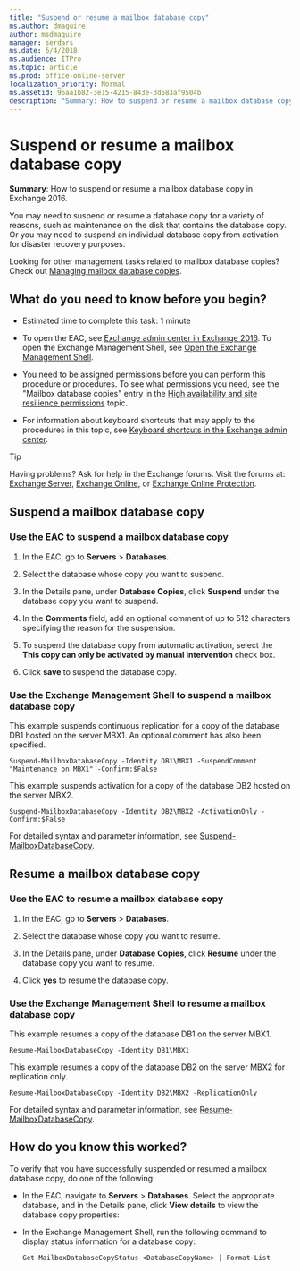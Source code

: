 ```yaml
---
title: "Suspend or resume a mailbox database copy"
ms.author: dmaguire
author: msdmaguire
manager: serdars
ms.date: 6/4/2018
ms.audience: ITPro
ms.topic: article
ms.prod: office-online-server
localization_priority: Normal
ms.assetid: 96aa1b82-3e15-4215-843e-3d583af9504b
description: "Summary: How to suspend or resume a mailbox database copy in Exchange 2016."
---
```


# Suspend or resume a mailbox database copy

 **Summary**: How to suspend or resume a mailbox database copy in Exchange 2016.
  
You may need to suspend or resume a database copy for a variety of reasons, such as maintenance on the disk that contains the database copy. Or you may need to suspend an individual database copy from activation for disaster recovery purposes.
  
Looking for other management tasks related to mailbox database copies? Check out [Managing mailbox database copies](http://technet.microsoft.com/library/06df16b4-f209-4d3a-8c68-0805c745f9b2.aspx).
  
## What do you need to know before you begin?

- Estimated time to complete this task: 1 minute
    
- To open the EAC, see [Exchange admin center in Exchange 2016](../../architecture/client-access/exchange-admin-center.md). To open the Exchange Management Shell, see [Open the Exchange Management Shell](http://technet.microsoft.com/library/63976059-25f8-4b4f-b597-633e78b803c0.aspx).
    
- You need to be assigned permissions before you can perform this procedure or procedures. To see what permissions you need, see the "Mailbox database copies" entry in the [High availability and site resilience permissions](../../permissions/feature-permissions/ha-permissions.md) topic. 
    
- For information about keyboard shortcuts that may apply to the procedures in this topic, see [Keyboard shortcuts in the Exchange admin center](../../about-documentation/exchange-admin-center-keyboard-shortcuts.md).
    
> [!TIP]
> Having problems? Ask for help in the Exchange forums. Visit the forums at: [Exchange Server](https://go.microsoft.com/fwlink/p/?linkId=60612), [Exchange Online](https://go.microsoft.com/fwlink/p/?linkId=267542), or [Exchange Online Protection](https://go.microsoft.com/fwlink/p/?linkId=285351). 
  
## Suspend a mailbox database copy

### Use the EAC to suspend a mailbox database copy

1. In the EAC, go to **Servers** \> **Databases**.
    
2. Select the database whose copy you want to suspend.
    
3. In the Details pane, under **Database Copies**, click **Suspend** under the database copy you want to suspend. 
    
4. In the **Comments** field, add an optional comment of up to 512 characters specifying the reason for the suspension. 
    
5. To suspend the database copy from automatic activation, select the **This copy can only be activated by manual intervention** check box. 
    
6. Click **save** to suspend the database copy. 
    
### Use the Exchange Management Shell to suspend a mailbox database copy

This example suspends continuous replication for a copy of the database DB1 hosted on the server MBX1. An optional comment has also been specified.
  
```
Suspend-MailboxDatabaseCopy -Identity DB1\MBX1 -SuspendComment "Maintenance on MBX1" -Confirm:$False
```

This example suspends activation for a copy of the database DB2 hosted on the server MBX2.
  
```
Suspend-MailboxDatabaseCopy -Identity DB2\MBX2 -ActivationOnly -Confirm:$False
```

For detailed syntax and parameter information, see [Suspend-MailboxDatabaseCopy](http://technet.microsoft.com/library/b6e03402-706e-40c6-b392-92e3da21b5c0.aspx).
  
## Resume a mailbox database copy

### Use the EAC to resume a mailbox database copy

1. In the EAC, go to **Servers** \> **Databases**.
    
2. Select the database whose copy you want to resume.
    
3. In the Details pane, under **Database Copies**, click **Resume** under the database copy you want to resume. 
    
4. Click **yes** to resume the database copy. 
    
### Use the Exchange Management Shell to resume a mailbox database copy
<a name="UseShellResume"> </a>

This example resumes a copy of the database DB1 on the server MBX1.
  
```
Resume-MailboxDatabaseCopy -Identity DB1\MBX1
```

This example resumes a copy of the database DB2 on the server MBX2 for replication only.
  
```
Resume-MailboxDatabaseCopy -Identity DB2\MBX2 -ReplicationOnly
```

For detailed syntax and parameter information, see [Resume-MailboxDatabaseCopy](http://technet.microsoft.com/library/3d90b006-9914-415b-9a1f-730bd91c8548.aspx).
  
## How do you know this worked?

To verify that you have successfully suspended or resumed a mailbox database copy, do one of the following:
  
- In the EAC, navigate to **Servers** \> **Databases**. Select the appropriate database, and in the Details pane, click **View details** to view the database copy properties: 
    
- In the Exchange Management Shell, run the following command to display status information for a database copy:
    
  ```
  Get-MailboxDatabaseCopyStatus <DatabaseCopyName> | Format-List
  ```


